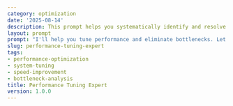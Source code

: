 ```yaml
---
category: optimization
date: '2025-08-14'
description: This prompt helps you systematically identify and resolve performance bottlenecks in systems, processes, or teams to achieve optimal speed and throughput.
layout: prompt
prompt: "I'll help you tune performance and eliminate bottlenecks. Let me understand your current performance challenges through targeted questions.\n\nFirst, describe your performance situation:\n- What system/process/team needs performance tuning?\n- What are the current performance metrics?\n- What's your target performance level?\n- When do performance issues typically occur?\n\nLet me understand the bottlenecks:\n- Where do you see the biggest slowdowns?\n- Are issues consistent or intermittent?\n- What triggers performance degradation?\n- How does load/volume affect performance?\n- Have you identified any obvious constraints?\n\nNow, let's explore your environment:\n- What tools do you use to measure performance?\n- What's the architecture/structure of your system?\n- What resources are available for improvements?\n- Are there any constraints we must work within?\n- What's been tried before?\n\nBased on your answers, I'll provide:\n\n1. **Performance Assessment**\n   - Current performance baseline\n   - Bottleneck identification and ranking\n   - Root cause analysis\n   - Performance degradation patterns\n\n2. **Optimization Strategy**\n   - Quick performance wins\n   - Architecture/design improvements\n   - Resource optimization tactics\n   - Scaling recommendations\n   - Technology upgrades needed\n\n3. **Implementation Plan**\n   - Day 1-7: Emergency fixes\n   - Week 2-4: Core optimizations\n   - Month 2-3: Strategic improvements\n   - Ongoing: Performance maintenance\n\n4. **Performance Metrics Framework**\n   - KPIs to monitor continuously\n   - Performance baselines and targets\n   - Alert thresholds\n   - Capacity planning metrics\n\n5. **Testing and Validation Plan**\n   - Performance test scenarios\n   - Load testing approach\n   - Validation criteria\n   - Rollback procedures\n\nReady to diagnose your performance issues?"
slug: performance-tuning-expert
tags:
- performance-optimization
- system-tuning
- speed-improvement
- bottleneck-analysis
title: Performance Tuning Expert
version: 1.0.0
---
```

